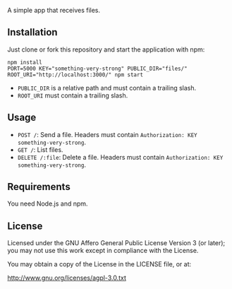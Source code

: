 A simple app that receives files.

## Installation

Just clone or fork this repository and start the application with npm:

```
npm install
PORT=5000 KEY="something-very-strong" PUBLIC_DIR="files/" ROOT_URI="http://localhost:3000/" npm start
```

* `PUBLIC_DIR` is a relative path and must contain a trailing slash.
* `ROOT_URI` must contain a trailing slash.

## Usage

* `POST /`: Send a file. Headers must contain `Authorization: KEY something-very-strong`.
* `GET /`: List files.
* `DELETE /:file`: Delete a file. Headers must contain `Authorization: KEY something-very-strong`.

## Requirements

You need Node.js and npm.

## License

Licensed under the GNU Affero General Public License Version 3 (or later); you may not use this work except in compliance with the License.

You may obtain a copy of the License in the LICENSE file, or at:

http://www.gnu.org/licenses/agpl-3.0.txt

